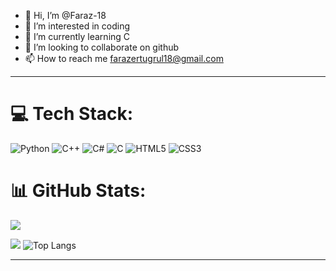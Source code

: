 - 👋 Hi, I’m @Faraz-18
- 👀 I’m interested in coding
- 🌱 I’m currently learning C
- 💞️ I’m looking to collaborate on github
- 📫 How to reach me farazertugrul18@gmail.com

- ---

# 💻 Tech Stack:
![Python](https://img.shields.io/badge/python-3670A0?style=for-the-badge&logo=python&logoColor=ffdd54) ![C++](https://img.shields.io/badge/c++-%2300599C.svg?style=for-the-badge&logo=c%2B%2B&logoColor=white) ![C#](https://img.shields.io/badge/c%23-%23239120.svg?style=for-the-badge&logo=csharp&logoColor=white) ![C](https://img.shields.io/badge/c-%2300599C.svg?style=for-the-badge&logo=c&logoColor=white) ![HTML5](https://img.shields.io/badge/html5-%23E34F26.svg?style=for-the-badge&logo=html5&logoColor=white) ![CSS3](https://img.shields.io/badge/css3-%231572B6.svg?style=for-the-badge&logo=css3&logoColor=white)
# 📊 GitHub Stats:
![](https://github-readme-stats.vercel.app/api?username=Faraz-18&theme=dark&hide_border=false&include_all_commits=false&count_private=false)

[![](https://visitcount.itsvg.in/api?id=Faraz-18&icon=0&color=0)](https://visitcount.itsvg.in)
![Top Langs](https://github-readme-stats.vercel.app/api/top-langs/?username=Faraz-18&layout=compact&theme=radical)

- ---

<!---
Faraz-18/Faraz-18 is a ✨ special ✨ repository because its `README.md` (this file) appears on your GitHub profile.
You can click the Preview link to take a look at your changes.
--->
